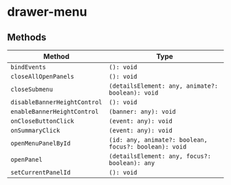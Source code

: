 # drawer-menu

## Methods

| Method                       | Type                                             |
|------------------------------|--------------------------------------------------|
| `bindEvents`                 | `(): void`                                       |
| `closeAllOpenPanels`         | `(): void`                                       |
| `closeSubmenu`               | `(detailsElement: any, animate?: boolean): void` |
| `disableBannerHeightControl` | `(): void`                                       |
| `enableBannerHeightControl`  | `(banner: any): void`                            |
| `onCloseButtonClick`         | `(event: any): void`                             |
| `onSummaryClick`             | `(event: any): void`                             |
| `openMenuPanelById`          | `(id: any, animate?: boolean, focus?: boolean): void` |
| `openPanel`                  | `(detailsElement: any, focus?: boolean): any`    |
| `setCurrentPanelId`          | `(): void`                                       |

